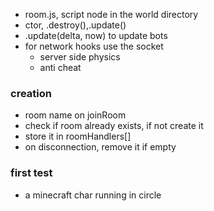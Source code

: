 * room.js, script node in the world directory
* ctor, .destroy(),.update()
* .update(delta, now) to update bots
* for network hooks use the socket
  * server side physics
  * anti cheat

### creation
* room name on joinRoom
* check if room already exists, if not create it
* store it in roomHandlers[]
* on disconnection, remove it if empty

### first test
* a minecraft char running in circle
